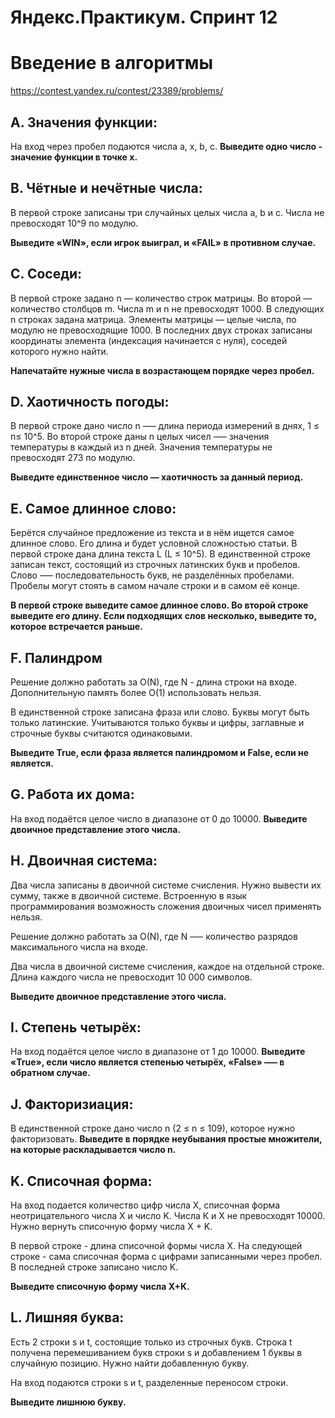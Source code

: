 # **Яндекс.Практикум. Спринт 12**

# Введение в алгоритмы
https://contest.yandex.ru/contest/23389/problems/

## A. Значения функции:
На вход через пробел подаются числа a, x, b, c.
**Выведите одно число - значение функции в точке x.**

## B. Чётные и нечётные числа:
В первой строке записаны три случайных целых числа a, b и c. Числа не превосходят 10^9 по модулю.

**Выведите «WIN», если игрок выиграл, и «FAIL» в противном случае.**

## C. Соседи:
В первой строке задано n — количество строк матрицы. Во второй — количество столбцов m. Числа m и n не превосходят 1000. В следующих n строках задана матрица. Элементы матрицы — целые числа, по модулю не превосходящие 1000. В последних двух строках записаны координаты элемента (индексация начинается с нуля), соседей которого нужно найти.

**Напечатайте нужные числа в возрастающем порядке через пробел.**

## D. Хаотичность погоды:
В первой строке дано число n –— длина периода измерений в днях, 1 ≤ n≤ 10^5. Во второй строке даны n целых чисел –— значения температуры в каждый из n дней. Значения температуры не превосходят 273 по модулю.

**Выведите единственное число — хаотичность за данный период.**

## E. Самое длинное слово:
Берётся случайное предложение из текста и в нём ищется самое длинное слово. Его длина и будет условной сложностью статьи. 
В первой строке дана длина текста L (L ≤ 10^5).
В единственной строке записан текст, состоящий из строчных латинских букв и пробелов. Слово —– последовательность букв, не разделённых пробелами. Пробелы могут стоять в самом начале строки и в самом её конце.

**В первой строке выведите самое длинное слово. Во второй строке выведите его длину. Если подходящих слов несколько, выведите то, которое встречается раньше.**

## F. Палиндром
Решение должно работать за O(N), где N - длина строки на входе. 
Дополнительную память более O(1) использовать нельзя.

В единственной строке записана фраза или слово. Буквы могут быть только латинские.
Учитываются только буквы и цифры, заглавные и строчные буквы считаются одинаковыми.

**Выведите True, если фраза является палиндромом и False, если не является.**

## G. Работа их дома:
На вход подаётся целое число в диапазоне от 0 до 10000.
**Выведите двоичное представление этого числа.**

## H. Двоичная система:
Два числа записаны в двоичной системе счисления. Нужно вывести их сумму, также в двоичной системе. Встроенную в язык программирования возможность сложения двоичных чисел применять нельзя.

Решение должно работать за O(N), где N –— количество разрядов максимального числа на входе.

Два числа в двоичной системе счисления, каждое на отдельной строке. Длина каждого числа не превосходит 10 000 символов. 

**Выведите двоичное представление этого числа.**

## I. Степень четырёх:
На вход подаётся целое число в диапазоне от 1 до 10000.
**Выведите «True», если число является степенью четырёх, «False» –— в обратном случае.**

## J. Факторизиация:
В единственной строке дано число n (2 ≤ n ≤ 109), которое нужно факторизовать.
**Выведите в порядке неубывания простые множители, на которые раскладывается число n.**

## K. Списочная форма:
На вход подается количество цифр числа Х, списочная форма неотрицательного числа Х и число K. 
Числа К и Х не превосходят 10000.
Нужно вернуть списочную форму числа X + K.

В первой строке - длина списочной формы числа X. 
На следующей строке - сама списочная форма с цифрами записанными через пробел. 
В последней строке записано число K.

**Выведите списочную форму числа X+K.**


## L. Лишняя буква: 
Есть 2 строки s и t, состоящие только из строчных букв. 
Строка t получена перемешиванием букв строки s и добавлением 1 буквы в случайную позицию. 
Нужно найти добавленную букву.

На вход подаются строки s и t, разделенные переносом строки.

**Выведите лишнюю букву.**
